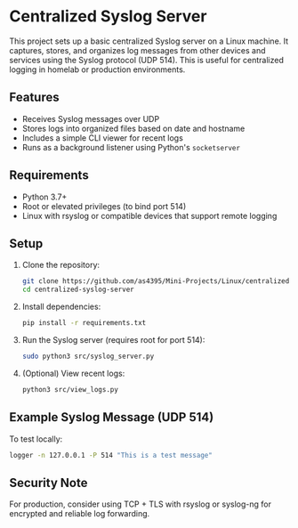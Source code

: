 # Centralized Syslog Server

This project sets up a basic centralized Syslog server on a Linux machine. It captures, stores, and organizes log messages from other devices and services using the Syslog protocol (UDP 514). This is useful for centralized logging in homelab or production environments.

## Features

- Receives Syslog messages over UDP
- Stores logs into organized files based on date and hostname
- Includes a simple CLI viewer for recent logs
- Runs as a background listener using Python's `socketserver`

## Requirements

- Python 3.7+
- Root or elevated privileges (to bind port 514)
- Linux with rsyslog or compatible devices that support remote logging

## Setup

1. Clone the repository:
   ```bash
   git clone https://github.com/as4395/Mini-Projects/Linux/centralized-syslog-server.git
   cd centralized-syslog-server
   ```

2. Install dependencies:
   ```bash
   pip install -r requirements.txt
   ```

3. Run the Syslog server (requires root for port 514):
   ```bash
   sudo python3 src/syslog_server.py
   ```

4. (Optional) View recent logs:
   ```bash
   python3 src/view_logs.py
   ```

## Example Syslog Message (UDP 514)
To test locally:
```bash
logger -n 127.0.0.1 -P 514 "This is a test message"
```

## Security Note
For production, consider using TCP + TLS with rsyslog or syslog-ng for encrypted and reliable log forwarding.
